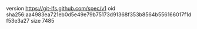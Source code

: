 version https://git-lfs.github.com/spec/v1
oid sha256:aa4983ea721eb0d5e49e79b75173d91368f353b8564b556166017f1df53e3a27
size 7485
